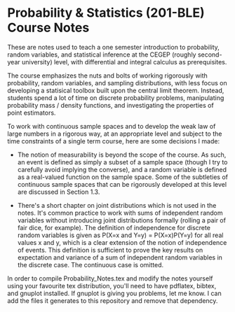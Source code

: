 Probability & Statistics (201-BLE) Course Notes
===============

These are notes used to teach a one semester introduction to probability, random variables, and statistical inference at the CEGEP (roughly second-year university) level, with differential and integral calculus as prerequisites.

The course emphasizes the nuts and bolts of working rigorously with probability, random variables, and sampling distributions, with less focus on developing a statisical toolbox built upon the central limit theorem. Instead, students spend a lot of time on discrete probability problems, manipulating probability mass / density functions, and investigating the properties of point estimators.

To work with continuous sample spaces and to develop the weak law of large numbers in a rigorous way, at an appropriate level and subject to the time constraints of a single term course, here are some decisions I made:

- The notion of measurability is beyond the scope of the course. As such, an event is defined as simply a subset of a sample space (though I try to carefully avoid implying the converse), and a random variable is defined as a real-valued function on the sample space. Some of the subtleties of continuous sample spaces that can be rigorously developed at this level are discussed in Section 1.3.

- There's a short chapter on joint distributions which is not used in the notes. It's common practice to work with sums of independent random variables without introducing joint distributions formally (rolling a pair of fair dice, for example). The definition of independence for discrete random variables is given as P(X=x and Y=y) = P(X=x)P(Y=y) for all real values x and y, which is a clear extension of the notion of independence of events. This definition is sufficient to prove the key results on expectation and variance of a sum of independent random variables in the discrete case. The continuous case is omitted.

In order to compile Probability_Notes.tex and modify the notes yourself using your favourite tex distribution, you'll need to have pdflatex, bibtex, and gnuplot installed. If gnuplot is giving you problems, let me know. I can add the files it generates to this repository and remove that dependency.